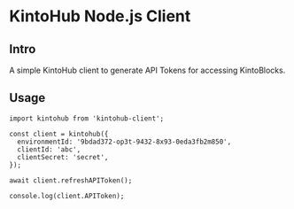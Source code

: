 # KintoHub Node.js Client

## Intro

A simple KintoHub client to generate API Tokens for accessing KintoBlocks.

## Usage

```
import kintohub from 'kintohub-client';

const client = kintohub({
  environmentId: '9bdad372-op3t-9432-8x93-0eda3fb2m850',
  clientId: 'abc',
  clientSecret: 'secret',
});

await client.refreshAPIToken();

console.log(client.APIToken);
```
